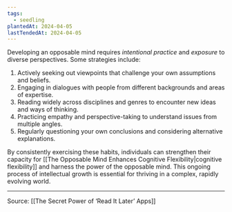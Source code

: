 ```yaml
---
tags:
  - seedling
plantedAt: 2024-04-05
lastTendedAt: 2024-04-05
---
```

Developing an opposable mind requires *intentional practice* and *exposure* to diverse perspectives. Some strategies include:

1. Actively seeking out viewpoints that challenge your own assumptions and beliefs.
2. Engaging in dialogues with people from different backgrounds and areas of expertise.
3. Reading widely across disciplines and genres to encounter new ideas and ways of thinking.
4. Practicing empathy and perspective-taking to understand issues from multiple angles.
5. Regularly questioning your own conclusions and considering alternative explanations.

By consistently exercising these habits, individuals can strengthen their capacity for [[The Opposable Mind Enhances Cognitive Flexibility|cognitive flexibility]] and harness the power of the opposable mind. This ongoing process of intellectual growth is essential for thriving in a complex, rapidly evolving world.

---

Source: [[The Secret Power of ‘Read It Later’ Apps]]
